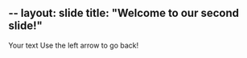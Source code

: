 
--
layout: slide
title: "Welcome to our second slide!"
---
Your text
Use the left arrow to go back!
